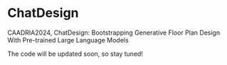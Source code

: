 # ChatDesign
CAADRIA2024, ChatDesign: Bootstrapping Generative Floor Plan Design With Pre-trained Large Language Models

The code will be updated soon, so stay tuned!
